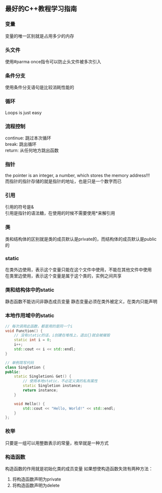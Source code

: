 ## 最好的C++教程学习指南

### 变量
变量的唯一区别就是占用多少的内存

### 头文件
使用#parma once指令可以防止头文件被多次引入

### 条件分支
使用条件分支语句是比较消耗性能的

### 循环
Loops is just easy

### 流程控制
continue: 跳过本次循环<br>
break: 跳出循环<br>
return: 从任何地方跳出函数<br>

### 指针
the pointer is an integer, a number, which stores the memory address!!!<br>
而指针的指针存储的就是指针的地址，也是只是一个数字而已

### 引用
引用的符号是&<br>
引用是指针的语法糖，在使用的时候不需要使用*来解引用

### 类
类和结构体的区别就是类的成员默认是private的，而结构体的成员默认是public的

### static
在类外边使用，表示这个变量只能在这个文件中使用，不能在其他文件中使用<br>
在类里边使用，表示这个变量是属于这个类的，实例之间共享

### 类和结构体中的static
静态函数不能访问非静态成员变量
静态变量必须在类外被定义，在类内只能声明

### 本地作用域中的static

```c++
// 每次调用此函数，都是用的是同一个i
void Function() {
    // 没有static的话，i创建在堆栈上，退出{}就会被摧毁
    static int i = 0;
    i++;
    std::cout << i << std::endl;
}
```

```c++
// 单例简写代码
class Singletion {
public:
    static Singletion& Get() {
        // 使用本地static，不必定义类的私有属性
        static Singletion instance;
        return instance;
    }

    void Hello() {
        std::cout << "Hello, World!" << std::endl;
    }
};
```

### 枚举
只要是一组可以用整数表示的常量，枚举就是一种方式

### 构造函数
构造函数的作用就是初始化类的成员变量
如果想使构造函数失效有两种方法：
1. 将构造函数声明为private
2. 将构造函数声明为delete

